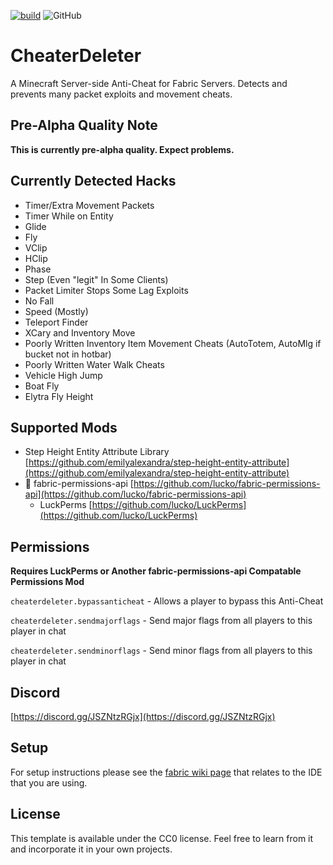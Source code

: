 [![build](https://github.com/CoolMineman/CheaterDeleter/actions/workflows/build.yml/badge.svg)](https://github.com/CoolMineman/CheaterDeleter/actions/workflows/build.yml)
![GitHub](https://img.shields.io/github/license/CoolMineman/CheaterDeleter)
# CheaterDeleter

A Minecraft Server-side Anti-Cheat for Fabric Servers. Detects and prevents many packet exploits and movement cheats.

## Pre-Alpha Quality Note

**This is currently pre-alpha quality. Expect problems.**

## Currently Detected Hacks

* Timer/Extra Movement Packets
* Timer While on Entity
* Glide
* Fly
* VClip
* HClip
* Phase
* Step (Even "legit" In Some Clients)
* Packet Limiter Stops Some Lag Exploits
* No Fall
* Speed (Mostly)
* Teleport Finder
* XCary and Inventory Move
* Poorly Written Inventory Item Movement Cheats (AutoTotem, AutoMlg if bucket not in hotbar)
* Poorly Written Water Walk Cheats
* Vehicle High Jump
* Boat Fly
* Elytra Fly Height

## Supported Mods

* Step Height Entity Attribute Library [https://github.com/emilyalexandra/step-height-entity-attribute](https://github.com/emilyalexandra/step-height-entity-attribute)
* :key: fabric-permissions-api [https://github.com/lucko/fabric-permissions-api](https://github.com/lucko/fabric-permissions-api)
    * LuckPerms [https://github.com/lucko/LuckPerms](https://github.com/lucko/LuckPerms)

## Permissions

**Requires LuckPerms or Another fabric-permissions-api Compatable Permissions Mod**

`cheaterdeleter.bypassanticheat` - Allows a player to bypass this Anti-Cheat

`cheaterdeleter.sendmajorflags` - Send major flags from all players to this player in chat

`cheaterdeleter.sendminorflags` - Send minor flags from all players to this player in chat

## Discord

[https://discord.gg/JSZNtzRGjx](https://discord.gg/JSZNtzRGjx)

## Setup

For setup instructions please see the [fabric wiki page](https://fabricmc.net/wiki/tutorial:setup) that relates to the IDE that you are using.

## License

This template is available under the CC0 license. Feel free to learn from it and incorporate it in your own projects.
